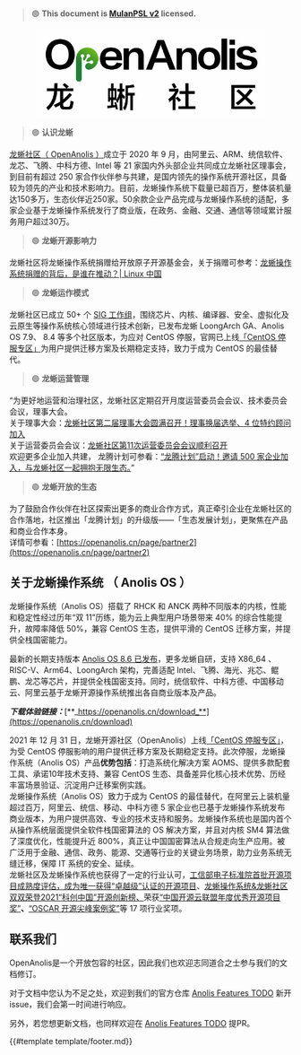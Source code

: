 > 🟢 **This document is [MulanPSL v2](http://license.coscl.org.cn/MulanPSL2) licensed.**

<div align=center>
<img src="images/anolis_logo.png" alt="OpenAnolis 龙蜥社区">
</div>

> 🟢 **认识龙蜥**

[龙蜥社区（ OpenAnolis ）](https://openanolis.cn/)成立于 2020 年 9 月，由阿里云、ARM、统信软件、龙芯、飞腾、中科方德、Intel 等 21 家国内外头部企业共同成立龙蜥社区理事会，到目前有超过 250 家合作伙伴参与共建，是国内领先的操作系统开源社区，具备较为领先的产业和技术影响力。目前，龙蜥操作系统下载量已超百万，整体装机量达150多万，生态伙伴近250家。50余款企业产品完成与龙蜥操作系统的适配，多家企业基于龙蜥操作系统发行了商业版，在政务、金融、交通、通信等领域累计服务用户超过30万。

> 🟢 **龙蜥开源影响力**

龙蜥社区将龙蜥操作系统捐赠给开放原子开源基金会，关于捐赠可参考：[龙蜥操作系统捐赠的背后，是谁在推动？| Linux 中国](http://mp.weixin.qq.com/s?__biz=MjM5NjQ4MjYwMQ==&mid=2664645478&idx=1&sn=b024f57f2ad917f426450a3db4a6e51f&chksm=bdcf78208ab8f136a8c40d7f224cd91cd51c992f4d4d6e066c7301bb683f6f6796fc9cfdc241&scene=21#wechat_redirect)

> 🟢 **龙蜥运作模式**

龙蜥社区已成立 50+ 个 [SIG 工作组](https://openanolis.cn/sig)，围绕芯片、内核、编译器、安全、虚拟化及云原生等操作系统核心领域进行技术创新，已发布龙蜥 LoongArch GA、Anolis OS 7.9、 8.4 等多个社区版本，为应对 CentOS 停服，官网已上线[「CentOS 停服专区」](http://mp.weixin.qq.com/s?__biz=Mzg4MTMyMTUwMQ==&mid=2247489838&idx=1&sn=80b18635611f36a4fcda127c9f680ef7&chksm=cf66ea5cf811634a72158c21e62c67071d1ca696a49ebfc5ea4f85f0ec1029ce01a94b42ad49&scene=21#wechat_redirect)为用户提供迁移方案及长期稳定支持，致力于成为 CentOS 的最佳替代。

> 🟢 **龙蜥运营管理**

“为更好地运营和治理社区，龙蜥社区定期召开月度运营委员会会议、技术委员会会议，理事大会。<br />关于理事大会：[龙蜥社区第二届理事大会圆满召开！理事换届选举、4 位特约顾问加入](https://mp.weixin.qq.com/s?__biz=Mzg4MTMyMTUwMQ==&mid=2247503472&idx=1&sn=39dc75cc588229e11668f78c1ca97bcd&chksm=cf653d02f812b4149b2377055c85826abbf820247d8830edd2f2641640afc2be30320f548667&token=1715963391&lang=zh_CN#rd)<br />关于运营委员会会议：[龙蜥社区第11次运营委员会会议顺利召开](https://mp.weixin.qq.com/s?__biz=Mzg4MTMyMTUwMQ==&mid=2247506198&idx=1&sn=df7d014b0d56eb242dee04371d921613&chksm=cf652a64f812a372ee4611135d6767538c15f65384dca2ef4495b4f5c37c573c5c5d27304c2f&token=1715963391&lang=zh_CN#rd)<br />欢迎更多企业加入共建， 龙腾计划可参看：[“龙腾计划”启动！邀请 500 家企业加入，与龙蜥社区一起拥抱无限生态。](http://mp.weixin.qq.com/s?__biz=Mzg4MTMyMTUwMQ==&mid=2247489716&idx=1&sn=015ea14b047dd48e729c85d5421ff941&chksm=cf66ebc6f81162d03758c9c15b1818de4538d9e85aef4c3e4c8ba9301a33603a7ed7a276928d&scene=21#wechat_redirect)”

> 🟢 **龙蜥开放的生态**

为了鼓励合作伙伴在社区探索出更多的商业合作方式，真正牵引企业在龙蜥社区的合作落地，社区推出「龙腾计划」的升级版——「生态发展计划」，更聚焦在产品和商业合作本身。<br />详情可参看：[https://openanolis.cn/page/partner2](https://openanolis.cn/page/partner2)

## 关于龙蜥操作系统 （ Anolis OS ）

龙蜥操作系统（Anolis OS）搭载了 RHCK 和 ANCK 两种不同版本的内核，性能和稳定性经过历年“双 11”历练，能为云上典型用户场景带来 40% 的综合性能提升，故障率降低 50%，兼容 CentOS 生态，提供平滑的 CentOS 迁移方案，并提供全栈国密能力。

最新的长期支持版本 [Anolis OS 8.6 已发布](http://mp.weixin.qq.com/s?__biz=Mzg4MTMyMTUwMQ==&mid=2247500330&idx=1&sn=8a4b87f8ef72631cf42d9ede957da35a&chksm=cf653158f812b84e1586d5d5b1fd2f9ce561e1a509022154e6a3cf4dc68ddae7d65d517df957&scene=21#wechat_redirect)，更多龙蜥自研，支持 X86_64 、RISC-V、Arm64、LoongArch 架构，完善适配 Intel、飞腾、海光、兆芯、鲲鹏、龙芯等芯片，并提供全栈国密支持。同时，统信软件、中科方德、中国移动云、阿里云基于龙蜥开源操作系统推出各自商业版本及产品。

**_下载体验链接：_**[**_https://openanolis.cn/download_**](https://openanolis.cn/download)

2021 年 12 月 31 日，龙蜥开源社区（OpenAnolis）上线[「CentOS 停服专区」](http://mp.weixin.qq.com/s?__biz=Mzg4MTMyMTUwMQ==&mid=2247489838&idx=1&sn=80b18635611f36a4fcda127c9f680ef7&chksm=cf66ea5cf811634a72158c21e62c67071d1ca696a49ebfc5ea4f85f0ec1029ce01a94b42ad49&scene=21#wechat_redirect)，为受 CentOS 停服影响的用户提供迁移方案及长期稳定支持。此次停服，龙蜥操作系统（Anolis OS）产品**优势包括**：打造系统化解决方案 AOMS、提供多款配套工具、承诺10年技术支持、兼容 CentOS 生态、具备差异化核心技术优势、历经丰富场景验证、沉淀用户迁移案例实践。<br />龙蜥操作系统（Anolis OS）致力于成为 CentOS 的最佳替代，在阿里云上装机量超过百万，阿里云、统信、移动、中科方德 5 家企业也已基于龙蜥操作系统发布商业版本，为用户提供高效、专业的技术支持和服务。龙蜥操作系统也是国内首个从操作系统层面提供全软件栈国密算法的 OS 解决方案，并且对内核 SM4 算法做了深度优化，性能提升近 800%，真正让中国国密算法从合规走向生产应用。被广泛用于金融、通信、政务、能源、交通等行业的关键业务场景，助力业务系统无缝迁移，保障 IT 系统的安全、延续。<br />龙蜥社区及龙蜥操作系统也获得了一定的行业认可，[工信部电子标准院首批开源项目成熟度评估，成为唯一获得“卓越级”认证的开源项目](http://mp.weixin.qq.com/s?__biz=Mzg4MTMyMTUwMQ==&mid=2247489730&idx=1&sn=0b549f7feeffe565b99c939be916a939&chksm=cf66ebb0f81162a6dcd528a82df831a35f94baaeb9b6e848d0bf9f293b74a12cb609b2e17282&scene=21#wechat_redirect)、[龙蜥操作系统&龙蜥社区双双荣登2021“科创中国”开源创新榜、](http://mp.weixin.qq.com/s?__biz=Mzg4MTMyMTUwMQ==&mid=2247492302&idx=1&sn=210eac490987f2929d42766f0e847f86&chksm=cf6511bcf81298aa1c06341e50ddb1fa0b50e51d7e9f422ef33ea0106ce0f0ab0a7745639e1c&scene=21#wechat_redirect)荣获[“中国开源云联盟年度优秀开源项目奖”](http://mp.weixin.qq.com/s?__biz=Mzg4MTMyMTUwMQ==&mid=2247486523&idx=1&sn=7216b3ae7609263e53fc8161426b9556&chksm=cf66ff49f811765f882930ec5646658c31e86026aa8e273272eed1d7e3bf083d57157e82f156&scene=21#wechat_redirect)**、**[“OSCAR 开源尖峰案例奖”](http://mp.weixin.qq.com/s?__biz=Mzg4MTMyMTUwMQ==&mid=2247485275&idx=1&sn=a7069bf2ab7f5112097790740a34cf04&chksm=cf66f429f8117d3f08b768c58246e0623ea0d37a7dbcf985d55b20ea6f744e11f143df3c7c9b&scene=21#wechat_redirect)等 17 项行业奖项。

## 联系我们

OpenAnolis是一个开放包容的社区，因此我们也欢迎志同道合之士参与我们的文档修订。

对于文档中您认为不足之处，欢迎到我们的官方仓库 [Anolis Features TODO](https://gitee.com/anolis/anolis_features) 新开issue，我们会第一时间进行响应。

另外，若您想更新文档，也同样欢迎在 [Anolis Features TODO](https://gitee.com/anolis/anolis_features) 提PR。

{{#template template/footer.md}}
